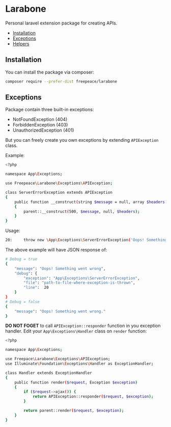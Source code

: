 # Larabone
Personal laravel extension package for creating APIs.

* [Installation](#installation)
* [Exceptions](#exceptions)
* [Helpers](#helpers)

## Installation
You can install the package via composer:
``` bash
composer require --prefer-dist freepeace/larabone
```

## Exceptions
Package contain three built-in exceptions:
* NotFoundException (404)
* ForbiddenException (403)
* UnauthorizedException (401)

But you can freely create you own exceptions by extending `APIException` class.

Example:
``` bash
<?php

namespace App\Exceptions;

use Freepeace\Larabone\Exceptions\APIException;

class ServerErrorException extends APIException
{
    public function __construct(string $message = null, array $headers = [])
    {
        parent::__construct(500, $message, null, $headers);
    }
}
```

Usage:
``` bash
20:     throw new \App\Exceptions\ServerErrorException('Oops! Something went wrong.');
```

The above example will have JSON response of:
``` bash
# Debug = true
{
    "message": "Oops! Something went wrong",
    "debug": {
        "exception": "App\Exceptions\ServerErrorException",
        "file": "path-to-file-where-exception-is-thrown",
        "line":  20
    }
}
# Debug = false
{
    "message": "Oops! Something went wrong."
}
```

<b>DO NOT FOGET</b> to call `APIException::responder` function in you exception handler. Edit your `App\Exceptions\Handler` class on `render` function:

``` bash
<?php

namespace App\Exceptions;

use Freepace\Larabone\Exceptions\APIException;
use Illuminate\Foundation\Exceptions\Handler as ExceptionHandler;

class Handler extends ExceptionHandler
{
    public function render($request, Exception $exception)
    {
        if ($request->ajax()) {
            return APIException::responder($request, $exception);
        }

        return parent::render($request, $exception);
    }
}
```
